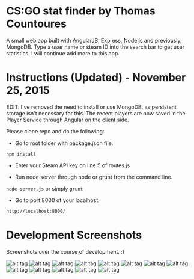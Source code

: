 # CS:GO stat finder by Thomas Countoures
A small web app built with AngularJS, Express, Node.js and previously, MongoDB. Type a user name or steam ID into the search bar to get user statistics. I will continue add more to this app.


# Instructions (Updated) - November 25, 2015

EDIT: I've removed the need to install or use MongoDB, as persistent storage isn't necessary for this. The recent players are now saved in the Player Service through Angular on the client side.

Please clone repo and do the following:

* Go to root folder with package.json file.

`npm install`

* Enter your Steam API key on line 5 of routes.js

* Run node server through node or grunt from the command line.

`node server.js` or simply `grunt`

* Go to port 8000 of your localhost.

`http://localhost:8000/`

# Development Screenshots

Screenshots over the course of development. :)

![alt tag](https://raw.github.com/thomascountoures/project_synergy/screenshots/screenshots/cs1.png)
![alt tag](https://raw.github.com/thomascountoures/project_synergy/screenshots/screenshots/cs2.png)
![alt tag](https://raw.github.com/thomascountoures/project_synergy/screenshots/screenshots/cs3.png)
![alt tag](https://raw.github.com/thomascountoures/project_synergy/screenshots/screenshots/cs6.png)
![alt tag](https://raw.github.com/thomascountoures/project_synergy/screenshots/screenshots/cs8.png)
![alt tag](https://raw.github.com/thomascountoures/project_synergy/screenshots/screenshots/cs10.png)
![alt tag](https://raw.github.com/thomascountoures/project_synergy/screenshots/screenshots/cs11.png)
![alt tag](https://raw.github.com/thomascountoures/project_synergy/screenshots/screenshots/cs13.png)
![alt tag](https://raw.github.com/thomascountoures/project_synergy/screenshots/screenshots/cs14.png)
![alt tag](https://raw.github.com/thomascountoures/project_synergy/screenshots/screenshots/cs16.png)
![alt tag](https://raw.github.com/thomascountoures/project_synergy/screenshots/screenshots/cs17.png)
![alt tag](https://raw.github.com/thomascountoures/project_synergy/screenshots/screenshots/cs18.png)
![alt tag](https://raw.github.com/thomascountoures/project_synergy/screenshots/screenshots/cs19.png)




